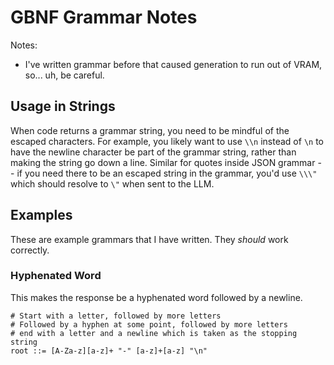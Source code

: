 # GBNF Grammar Notes

Notes:

- I've written grammar before that caused generation to run out of VRAM, so... uh, be careful.

## Usage in Strings

When code returns a grammar string, you need to be mindful of the escaped characters.
For example, you likely want to use `\\n` instead of `\n` to have the newline character be part of the grammar string, rather than making the string go down a line.
Similar for quotes inside JSON grammar -- if you need there to be an escaped string in the grammar, you'd use `\\\"` which should resolve to `\"` when sent to the LLM.

## Examples

These are example grammars that I have written. They _should_ work correctly.

### Hyphenated Word

This makes the response be a hyphenated word followed by a newline.

```
# Start with a letter, followed by more letters
# Followed by a hyphen at some point, followed by more letters
# end with a letter and a newline which is taken as the stopping string
root ::= [A-Za-z][a-z]+ "-" [a-z]+[a-z] "\n"
```
